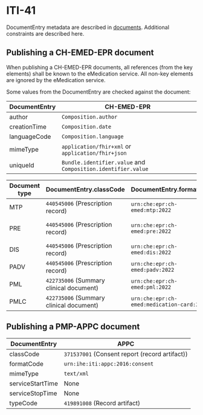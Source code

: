 # ITI-41

DocumentEntry metadata are described in [documents](documents.md). Additional constraints are described here.

## Publishing a CH-EMED-EPR document

When publishing a CH-EMED-EPR documents, all references (from the key elements) shall be known to the eMedication service.
All non-key elements are ignored by the eMedication service.

Some values from the DocumentEntry are checked against the document:

| DocumentEntry | CH-EMED-EPR                                                  |
| ------------- | ------------------------------------------------------------ |
| author        | `Composition.author`                                         |
| creationTime  | `Composition.date`                                           |
| languageCode  | `Composition.language`                                       |
| mimeType      | `application/fhir+xml` or `application/fhir+json`            |
| uniqueId      | `Bundle.identifier.value` and `Composition.identifier.value` |

| Document type | DocumentEntry.classCode                 | DocumentEntry.formatCode                   | DocumentEntry.typeCode                                        |
| ------------- | --------------------------------------- | ------------------------------------------ | ------------------------------------------------------------- |
| MTP           | `440545006` (Prescription record)       | `urn:che:epr:ch-emed:mtp:2022`             | `419891008` (Record artifact)                                 |
| PRE           | `440545006` (Prescription record)       | `urn:che:epr:ch-emed:pre:2022`             | `761938008` (Medicinal Prescription record (record artifact)) |
| DIS           | `440545006` (Prescription record)       | `urn:che:epr:ch-emed:dis:2022`             | `419891008` (Record artifact)                                 |
| PADV          | `440545006` (Prescription record)       | `urn:che:epr:ch-emed:padv:2022`            | `419891008` (Record artifact)                                 |
| PML           | `422735006` (Summary clinical document) | `urn:che:epr:ch-emed:pml:2022`             | `721912009` (Medication summary document)                     |
| PMLC          | `422735006` (Summary clinical document) | `urn:che:epr:ch-emed:medication-card:2022` | `721912009` (Medication summary document)                     |

## Publishing a PMP-APPC document

| DocumentEntry    | APPC                                           |
| ---------------- | ---------------------------------------------- |
| classCode        | `371537001` (Consent report (record artifact)) |
| formatCode       | `urn:ihe:iti:appc:2016:consent`                |
| mimeType         | `text/xml`                                     |
| serviceStartTime | None                                           |
| serviceStopTime  | None                                           |
| typeCode         | `419891008` (Record artifact)                  |
